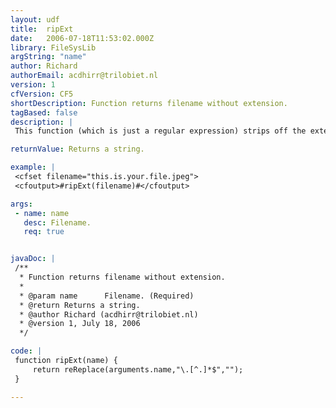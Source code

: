 ```yaml
---
layout: udf
title:  ripExt
date:   2006-07-18T11:53:02.000Z
library: FileSysLib
argString: "name"
author: Richard
authorEmail: acdhirr@trilobiet.nl
version: 1
cfVersion: CF5
shortDescription: Function returns filename without extension.
tagBased: false
description: |
 This function (which is just a regular expression) strips off the extension from a filename. Dots within the filename are preserved.

returnValue: Returns a string.

example: |
 <cfset filename="this.is.your.file.jpeg">
 <cfoutput>#ripExt(filename)#</cfoutput>

args:
 - name: name
   desc: Filename.
   req: true


javaDoc: |
 /**
  * Function returns filename without extension.
  * 
  * @param name      Filename. (Required)
  * @return Returns a string. 
  * @author Richard (acdhirr@trilobiet.nl) 
  * @version 1, July 18, 2006 
  */

code: |
 function ripExt(name) {
     return reReplace(arguments.name,"\.[^.]*$","");
 }

---
```


